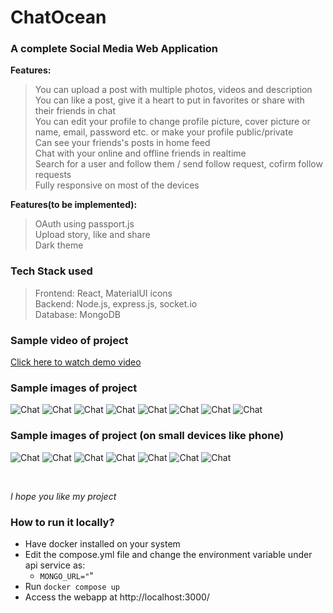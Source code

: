 # ChatOcean
### A complete Social Media Web Application
**Features:**
> You can upload a post with multiple photos, videos and description<br>
> You can like a post, give it a heart to put in favorites or share with their friends in chat<br>
> You can edit your profile to change profile picture, cover picture or name, email, password etc. or make your profile public/private<br>
> Can see your friends's posts in home feed <br>
> Chat with your online and offline friends in realtime <br>
> Search for a user and follow them / send follow request, cofirm follow requests<br>
> Fully responsive on most of the devices<br>

**Features(to be implemented):**
> OAuth using passport.js<br>
> Upload story, like and share<br>
> Dark theme<br>

### Tech Stack used
> Frontend: React, MaterialUI icons<br>
> Backend: Node.js, express.js, socket.io<br>
> Database: MongoDB<br>

### Sample video of project
[Click here to watch demo video](https://youtu.be/nsAT9Fd6M2M)

### Sample images of project
![Chat](https://raw.githubusercontent.com/pacifier121/chatocean/master/samples/images/login.png)
![Chat](https://raw.githubusercontent.com/pacifier121/chatocean/master/samples/images/edit_profile.png)
![Chat](https://raw.githubusercontent.com/pacifier121/chatocean/master/samples/images/profile.png)
![Chat](https://raw.githubusercontent.com/pacifier121/chatocean/master/samples/images/followers.png)
![Chat](https://raw.githubusercontent.com/pacifier121/chatocean/master/samples/images/create_post.png)
![Chat](https://raw.githubusercontent.com/pacifier121/chatocean/master/samples/images/share_post.png)
![Chat](https://raw.githubusercontent.com/pacifier121/chatocean/master/samples/images/post_page.png)
![Chat](https://raw.githubusercontent.com/pacifier121/chatocean/master/samples/images/notifs.png)

### Sample images of project (on small devices like phone)
![Chat](https://raw.githubusercontent.com/pacifier121/chatocean/master/samples/images/small/login.png)
![Chat](https://raw.githubusercontent.com/pacifier121/chatocean/master/samples/images/small/home.png)
![Chat](https://raw.githubusercontent.com/pacifier121/chatocean/master/samples/images/small/profile.png)
![Chat](https://raw.githubusercontent.com/pacifier121/chatocean/master/samples/images/small/followings.png)
![Chat](https://raw.githubusercontent.com/pacifier121/chatocean/master/samples/images/small/chat.png)
![Chat](https://raw.githubusercontent.com/pacifier121/chatocean/master/samples/images/small/share.png)
![Chat](https://raw.githubusercontent.com/pacifier121/chatocean/master/samples/images/small/notifs.png)

<br>

*I hope you like my project*

### How to run it locally?
- Have docker installed on your system
- Edit the compose.yml file and change the environment variable under api service as:
  - <code>MONGO_URL="<Connection string of some MongoDB DB present locally or remotely></code>"
- Run <code>docker compose up</code>
- Access the webapp at http://localhost:3000/ 